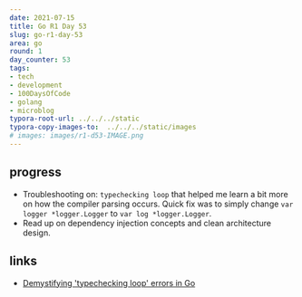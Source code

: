 ```yaml
---
date: 2021-07-15
title: Go R1 Day 53
slug: go-r1-day-53
area: go
round: 1
day_counter: 53
tags:
- tech
- development
- 100DaysOfCode
- golang
- microblog
typora-root-url: ../../../static
typora-copy-images-to:  ../../../static/images
# images: images/r1-d53-IMAGE.png
---
```


## progress

- Troubleshooting on: `typechecking loop` that helped me learn a bit more on how the compiler parsing occurs.
Quick fix was to simply change `var logger *logger.Logger` to `var log *logger.Logger`.
- Read up on dependency injection concepts and clean architecture design.

## links

- [Demystifying 'typechecking loop' errors in Go](https://engblog.yext.com/post/demystifying-typechecking-loop-errors)
